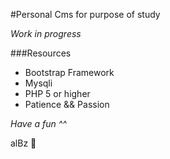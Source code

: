 #Personal Cms for purpose of study

_Work in progress_

###Resources

 - Bootstrap Framework
 - Mysqli
 - PHP 5 or higher
 - Patience && Passion

_Have a fun ^^_

alBz 🤑
